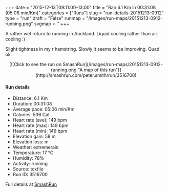 +++
date = "2015-12-13T09:11:00-13:00"
title = "Ran 6.1 Km in 00:31:08 (05:06 min/Km)"
categories = ["Runs"]
slug = "run-details-20151213-0912"
type = "run"
draft = "False"
runmap = "/images/run-maps/20151213-0912-running.png"
svgmap = '<polyline points="91 48, 97 39, 98 33, 88 30, 83 31, 65 37, 38 60, 36 61, 20 66, 7 70, 0 66, 0 63, 16 52, 23 48, 49 32, 63 39, 71 35, 85 30, 100 33, 96 39, 95 44, 92 48">'
+++

A rather wet return to running in Auckland. Liquid cooling rather than air cooling :)

Slight tightness in my r hamstring. Slowly it seems to be improving. Quad ok. 



<!--more-->

<center>
[![Click to see the run on SmashRun](/images/run-maps/20151213-0912-running.png "A map of this run")](http://smashrun.com/peter.smith/run/3516700)
</center>

#### Run details

* Distance: 6.1 Km
* Duration: 00:31:08
* Average pace: 05:06 min/Km
* Calories: 536 Cal
* Heart rate (ave): 149 bpm
* Heart rate (max): 149 bpm
* Heart rate (min): 149 bpm
* Elevation gain: 58 m
* Elevation loss:  m
* Weather: extremerain
* Temperature: 17 &deg;C
* Humidity: 78%
* Activity: running
* Source: tcxfile
* Run ID: 3516700

Full details at [SmashRun](http://smashrun.com/peter.smith/run/3516700)